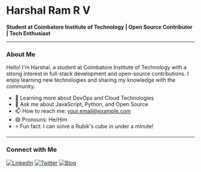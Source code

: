 # Harshal Ram R V

**Student at Coimbatore Institute of Technology | Open Source Contributor | Tech Enthusiast**

---

### About Me

Hello! I'm Harshal, a student at Coimbatore Institute of Technology with a strong interest in full-stack development and open-source contributions. I enjoy learning new technologies and sharing my knowledge with the community.

- 🌱 Learning more about DevOps and Cloud Technologies
- 💬 Ask me about JavaScript, Python, and Open Source
- 📫 How to reach me: [your.email@example.com](mailto:ramharshal03@gmail.com)
- 😄 Pronouns: He/Him
- ⚡ Fun fact: I can solve a Rubik's cube in under a minute!

---

### Connect with Me

[![LinkedIn](https://img.shields.io/badge/LinkedIn-0077B5?style=for-the-badge&logo=linkedin&logoColor=white)](https://linkedin.com/in/yourusername)
[![Twitter](https://img.shields.io/badge/Twitter-1DA1F2?style=for-the-badge&logo=twitter&logoColor=white)](https://twitter.com/yourusername)
[![Blog](https://img.shields.io/badge/Blog-FFA500?style=for-the-badge&logo=wordpress&logoColor=white)](https://yourblog.com)
